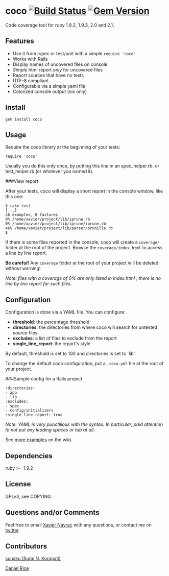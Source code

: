 coco [![Build Status](https://travis-ci.org/lkdjiin/coco.png)](https://travis-ci.org/lkdjiin/coco) [![Gem Version](https://badge.fury.io/rb/coco.png)](http://badge.fury.io/rb/coco)
==============================

Code coverage tool for ruby 1.9.2, 1.9.3, 2.0 and 2.1.

Features
--------------------------------

* Use it from rspec or test/unit with a simple `require 'coco'`
* Works with Rails
* Display names of uncovered files on console
* _Simple_ html report _only_ for uncovered files
* Report sources that have no tests
* UTF-8 compliant
* Configurable via a simple yaml file
* Colorized console output (nix only)


Install
--------------------------------

    gem install coco

Usage
--------------------------------
Require the coco library at the beginning of your tests:

    require 'coco'

Usually you do this only once, by putting this line in an spec_helper.rb,
or test_helper.rb (or whatever you named it).

###View report

After your tests, coco will display a short report in the console window, like this one:

    $ rake test
    [...]
    26 examples, 0 failures
    0% /home/xavier/project/lib/iprune.rb
    0% /home/xavier/project/lib/iprune/iprune.rb
    46% /home/xavier/project/lib/parser/prunille.rb
    $

If there is some files reported in the console, coco will create a `coverage/`
folder at the root of the project. Browse the `coverage/index.html` to access
a line by line report.

**Be careful!** Any `coverage` folder at the root of your project will be
deleted without warning!

_Note: files with a coverage of 0% are only listed in index.html ; there
is no line by line report for such files._

Configuration
----------------------------------

Configuration is done via a YAML file. You can configure:

* __threshold__: the percentage threshold
* __directories__: the directories from where coco will search for untested source files
* __excludes__: a list of files to exclude from the report
* __single_line_report__: the report's style

By default, threshold is set to 100 and directories is set to 'lib'.

To change the default coco configuration, put a `.coco.yml` file at the root of your project.


###Sample config for a Rails project

    :directories: 
    - app
    - lib
    :excludes:
    - spec
    - config/initializers
    :single_line_report: true

_Note: YAML is very punctilious with the syntax. In particular, paid attention
to not put any leading spaces or tab at all._

See [more examples](https://github.com/lkdjiin/coco/wiki) on the wiki.

Dependencies
--------------------------------

ruby >= 1.9.2


License
--------------------------------
GPLv3, see COPYING.

Questions and/or Comments
--------------------------------

Feel free to email [Xavier Nayrac](mailto:xavier.nayrac@gmail.com)
with any questions, or contact me on [twitter](https://twitter.com/lkdjiin).

Contributors
--------------------------------

[sunaku (Suraj N. Kurapati)](https://github.com/sunaku)

[Daniel Rice](https://github.com/BigNerdRanchDan)
